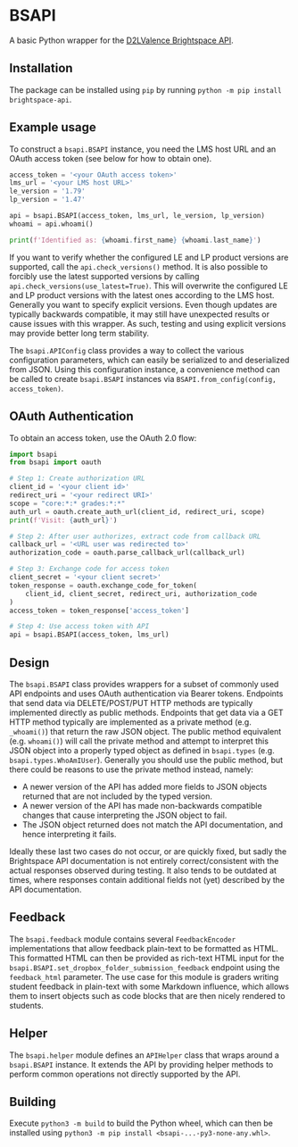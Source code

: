 # BSAPI

A basic Python wrapper for the [D2LValence Brightspace API](https://docs.valence.desire2learn.com).

## Installation

The package can be installed using `pip` by running `python -m pip install brightspace-api`.

## Example usage

To construct a `bsapi.BSAPI` instance, you need the LMS host URL and an OAuth access token (see below for how to obtain one).

```python
access_token = '<your OAuth access token>'
lms_url = '<your LMS host URL>'
le_version = '1.79'
lp_version = '1.47'

api = bsapi.BSAPI(access_token, lms_url, le_version, lp_version)
whoami = api.whoami()

print(f'Identified as: {whoami.first_name} {whoami.last_name}')
```

If you want to verify whether the configured LE and LP product versions are supported, call the `api.check_versions()` method.
It is also possible to forcibly use the latest supported versions by calling `api.check_versions(use_latest=True)`.
This will overwrite the configured LE and LP product versions with the latest ones according to the LMS host.
Generally you want to specify explicit versions.
Even though updates are typically backwards compatible, it may still have unexpected results or cause issues with this wrapper.
As such, testing and using explicit versions may provide better long term stability.

The `bsapi.APIConfig` class provides a way to collect the various configuration parameters, which can easily be serialized to and deserialized from JSON.
Using this configuration instance, a convenience method can be called to create `bsapi.BSAPI` instances via `BSAPI.from_config(config, access_token)`.

## OAuth Authentication

To obtain an access token, use the OAuth 2.0 flow:

```python
import bsapi
from bsapi import oauth

# Step 1: Create authorization URL
client_id = '<your client id>'
redirect_uri = '<your redirect URI>'
scope = "core:*:* grades:*:*"
auth_url = oauth.create_auth_url(client_id, redirect_uri, scope)
print(f'Visit: {auth_url}')

# Step 2: After user authorizes, extract code from callback URL
callback_url = '<URL user was redirected to>'
authorization_code = oauth.parse_callback_url(callback_url)

# Step 3: Exchange code for access token
client_secret = '<your client secret>'
token_response = oauth.exchange_code_for_token(
    client_id, client_secret, redirect_uri, authorization_code
)
access_token = token_response['access_token']

# Step 4: Use access token with API
api = bsapi.BSAPI(access_token, lms_url)
```

## Design

The `bsapi.BSAPI` class provides wrappers for a subset of commonly used API endpoints and uses OAuth authentication via Bearer tokens.
Endpoints that send data via DELETE/POST/PUT HTTP methods are typically implemented directly as public methods.
Endpoints that get data via a GET HTTP method typically are implemented as a private method (e.g. `_whoami()`) that return the raw JSON object.
The public method equivalent (e.g. `whoami()`) will call the private method and attempt to interpret this JSON object into a properly typed object as defined in `bsapi.types` (e.g. `bsapi.types.WhoAmIUser`).
Generally you should use the public method, but there could be reasons to use the private method instead, namely:

- A newer version of the API has added more fields to JSON objects returned that are not included by the typed version.
- A newer version of the API has made non-backwards compatible changes that cause interpreting the JSON object to fail.
- The JSON object returned does not match the API documentation, and hence interpreting it fails.

Ideally these last two cases do not occur, or are quickly fixed, but sadly the Brightspace API documentation is not entirely correct/consistent with the actual responses observed during testing.
It also tends to be outdated at times, where responses contain additional fields not (yet) described by the API documentation.

## Feedback

The `bsapi.feedback` module contains several `FeedbackEncoder` implementations that allow feedback plain-text to be formatted as HTML.
This formatted HTML can then be provided as rich-text HTML input for the `bsapi.BSAPI.set_dropbox_folder_submission_feedback` endpoint using the `feedback_html` parameter.
The use case for this module is graders writing student feedback in plain-text with some Markdown influence, which allows them to insert objects such as code blocks that are then nicely rendered to students.

## Helper

The `bsapi.helper` module defines an `APIHelper` class that wraps around a `bsapi.BSAPI` instance.
It extends the API by providing helper methods to perform common operations not directly supported by the API.

## Building

Execute `python3 -m build` to build the Python wheel, which can then be installed using `python3 -m pip install <bsapi-...-py3-none-any.whl>`.
